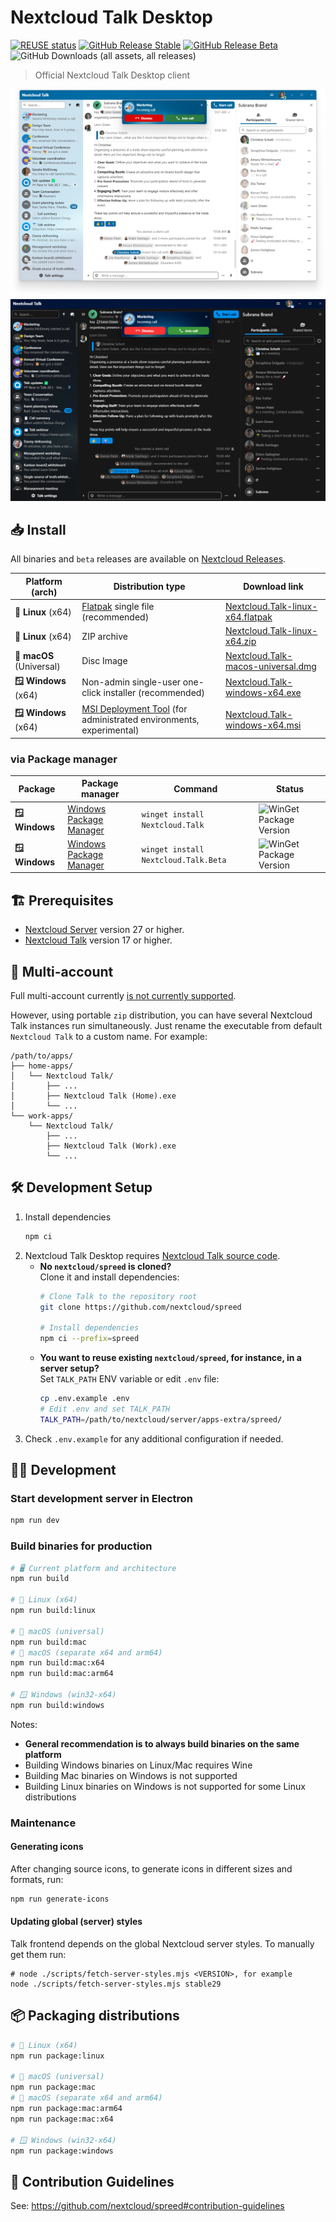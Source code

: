 <!--
  - SPDX-FileCopyrightText: 2022 Nextcloud GmbH and Nextcloud contributors
  - SPDX-License-Identifier: CC0-1.0
-->

# Nextcloud Talk Desktop

[![REUSE status](https://api.reuse.software/badge/github.com/nextcloud/talk-desktop)](https://api.reuse.software/info/github.com/nextcloud/talk-desktop)
[![GitHub Release Stable](https://img.shields.io/github/v/release/nextcloud-releases/talk-desktop?sort=semver&display_name=tag&style=flat)](https://github.com/nextcloud-releases/talk-desktop/releases/latest)
[![GitHub Release Beta](https://img.shields.io/github/v/release/nextcloud-releases/talk-desktop?include_prereleases&sort=semver&display_name=tag&style=flat)](https://github.com/nextcloud-releases/talk-desktop/releases/)
![GitHub Downloads (all assets, all releases)](https://img.shields.io/github/downloads/nextcloud-releases/talk-desktop/total?style=flat)

> Official Nextcloud Talk Desktop client

![Nextcloud Talk](./Nextcloud-Talk-light.png#gh-light-mode-only)
![Nextcloud Talk](./Nextcloud-Talk-dark.png#gh-dark-mode-only)

## 📥 Install

All binaries and `beta` releases are available on [Nextcloud Releases](https://github.com/nextcloud-releases/talk-desktop/releases).

| Platform (arch)          | Distribution type                                                                                                                                                   | Download link                                                                                                                                        |
|--------------------------|---------------------------------------------------------------------------------------------------------------------------------------------------------------------|------------------------------------------------------------------------------------------------------------------------------------------------------|
| **🐧 Linux** (x64)       | [Flatpak](https://flatpak.org) single file (recommended)                                                                                                            | [Nextcloud.Talk-linux-x64.flatpak](https://github.com/nextcloud-releases/talk-desktop/releases/latest/download/Nextcloud.Talk-linux-x64.flatpak)     |
| **🐧 Linux** (x64)       | ZIP archive                                                                                                                                                         | [Nextcloud.Talk-linux-x64.zip](https://github.com/nextcloud-releases/talk-desktop/releases/latest/download/Nextcloud.Talk-linux-x64.zip)             |
| **🍎 macOS** (Universal) | Disc Image                                                                                                                                                          | [Nextcloud.Talk-macos-universal.dmg](https://github.com/nextcloud-releases/talk-desktop/releases/latest/download/Nextcloud.Talk-macos-universal.dmg) |
| **🪟 Windows** (x64)     | Non-admin single-user one-click installer (recommended)                                                                                                             | [Nextcloud.Talk-windows-x64.exe](https://github.com/nextcloud-releases/talk-desktop/releases/latest/download/Nextcloud.Talk-windows-x64.exe)         |
| **🪟 Windows** (x64)     | [MSI Deployment Tool](https://github.com/Squirrel/Squirrel.Windows/blob/develop/docs/using/machine-wide-installs.md) (for administrated environments, experimental) | [Nextcloud.Talk-windows-x64.msi](https://github.com/nextcloud-releases/talk-desktop/releases/latest/download/Nextcloud.Talk-windows-x64.msi)         |

### via Package manager

| Package        | Package manager                                                                       | Command                              | Status                                                                                    |
|----------------|---------------------------------------------------------------------------------------|--------------------------------------|-------------------------------------------------------------------------------------------|
| **🪟 Windows** | [Windows Package Manager](https://learn.microsoft.com/en-us/windows/package-manager/) | `winget install Nextcloud.Talk`      | ![WinGet Package Version](https://img.shields.io/winget/v/Nextcloud.Talk?style=flat)      |
| **🪟 Windows** | [Windows Package Manager](https://learn.microsoft.com/en-us/windows/package-manager/) | `winget install Nextcloud.Talk.Beta` | ![WinGet Package Version](https://img.shields.io/winget/v/Nextcloud.Talk.Beta?style=flat) |                                                                                     |

## 🏗️ Prerequisites

- [Nextcloud Server](https://github.com/nextcloud/server) version 27 or higher.
- [Nextcloud Talk](https://github.com/nextcloud/spreed) version 17 or higher.

## 👥 Multi-account

Full multi-account currently [is not currently supported](https://github.com/nextcloud/talk-desktop/issues/7).

However, using portable `zip` distribution, you can have several Nextcloud Talk instances run simultaneously. Just rename the executable from default  `Nextcloud Talk` to a custom name. For example: 

```
/path/to/apps/
├── home-apps/
│   └── Nextcloud Talk/
│       ├── ...
│       ├── Nextcloud Talk (Home).exe
│       └── ...
└── work-apps/
    └── Nextcloud Talk/
        ├── ...
        ├── Nextcloud Talk (Work).exe
        └── ...
```

## 🛠️ Development Setup

1. Install dependencies
	 ```bash
	 npm ci 
	 ```
2. Nextcloud Talk Desktop requires [Nextcloud Talk source code](https://github.com/nextcloud/spreed).
   - **No `nextcloud/spreed` is cloned?**\
     Clone it and install dependencies:
	   ```sh
	   # Clone Talk to the repository root
	   git clone https://github.com/nextcloud/spreed
     
	   # Install dependencies
	   npm ci --prefix=spreed
	   ```
   - **You want to reuse existing `nextcloud/spreed`, for instance, in a server setup?**\
     Set `TALK_PATH` ENV variable or edit `.env` file:
     ```sh
     cp .env.example .env
     # Edit .env and set TALK_PATH
     TALK_PATH=/path/to/nextcloud/server/apps-extra/spreed/
     ```
3. Check `.env.example` for any additional configuration if needed.

## 🧑‍💻 Development

### Start development server in Electron

```bash
npm run dev
```

### Build binaries for production

```bash
# 🖥️ Current platform and architecture
npm run build

# 🐧 Linux (x64)
npm run build:linux

# 🍏 macOS (universal)
npm run build:mac
# 🍏 macOS (separate x64 and arm64)
npm run build:mac:x64
npm run build:mac:arm64

# 🪟 Windows (win32-x64)
npm run build:windows
```

Notes:
- **General recommendation is to always build binaries on the same platform**
- Building Windows binaries on Linux/Mac requires Wine
- Building Mac binaries on Windows is not supported
- Building Linux binaries on Windows is not supported for some Linux distributions

### Maintenance

#### Generating icons

After changing source icons, to generate icons in different sizes and formats, run:

```bash
npm run generate-icons
```

#### Updating global (server) styles

Talk frontend depends on the global Nextcloud server styles. To manually get them run:

```bah
# node ./scripts/fetch-server-styles.mjs <VERSION>, for example
node ./scripts/fetch-server-styles.mjs stable29
```

## 📦 Packaging distributions

```bash
# 🐧 Linux (x64)
npm run package:linux

# 🍏 macOS (universal)
npm run package:mac
# 🍏 macOS (separate x64 and arm64)
npm run package:mac:arm64
npm run package:mac:x64

# 🪟 Windows (win32-x64)
npm run package:windows
```

## 👥 Contribution Guidelines

See: https://github.com/nextcloud/spreed#contribution-guidelines
